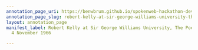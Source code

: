 ```yaml
---
annotation_page_uri: https://benwbrum.github.io/spokenweb-hackathon-development-noterms/annotations/robert-kelly-at-sir-george-williams-university-the-poetry-series-4-november-1966-canvas-1-toc.json
annotation_page_slug: robert-kelly-at-sir-george-williams-university-the-poetry-series-4-november-1966-canvas-1-toc
layout: annotation_page
manifest_label: Robert Kelly at Sir George Williams University, The Poetry Series,
  4 November 1966

---
```

